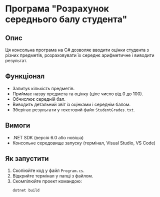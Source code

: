 # Програма "Розрахунок середнього балу студента"

## Опис
Ця консольна програма на C# дозволяє вводити оцінки студента з різних предметів, розраховувати їх середнє арифметичне і виводити результат.

## Функціонал
- Запитує кількість предметів.
- Приймає назву предмета та оцінку (ціле число від 0 до 100).
- Обчислює середній бал.
- Виводить детальний звіт із оцінками і середнім балом.
- Зберігає результати у текстовий файл `StudentGrades.txt`.

## Вимоги
- .NET SDK (версія 6.0 або новіша)
- Консольне середовище запуску (термінал, Visual Studio, VS Code)

## Як запустити
1. Скопіюйте код у файл `Program.cs`.
2. Відкрийте термінал у папці з файлом.
3. Скомпілюйте проект командою:
   ```bash
   dotnet build

